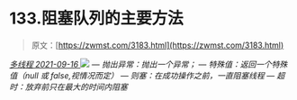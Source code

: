 <!--yml
category: 未分类
date: 0001-01-01 00:00:00
--->

# 133.阻塞队列的主要方法

> 原文：[https://zwmst.com/3183.html](https://zwmst.com/3183.html)

   [ *多线程* ](https://zwmst.com/%e5%a4%9a%e7%ba%bf%e7%a8%8b)*[ <time datetime="2021-09-17T00:18:08+08:00"> 2021-09-16 </time> ](https://zwmst.com/3183.html)  ![](img/0ae0b51896f32b4312cfa288c98009df.png)
— 抛出异常：抛出一个异常；
— 特殊值：返回一个特殊值（null 或 false,视情况而定）
— 则塞：在成功操作之前，一直阻塞线程
— 超时：放弃前只在最大的时间内阻塞*